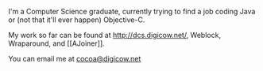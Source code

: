 

I'm a Computer Science graduate, currently trying to find a job coding Java or (not that it'll ever happen) Objective-C.

My work so far can be found at http://dcs.digicow.net/, Weblock, Wraparound, and [[AJoiner]].

You can email me at cocoa@digicow.net
